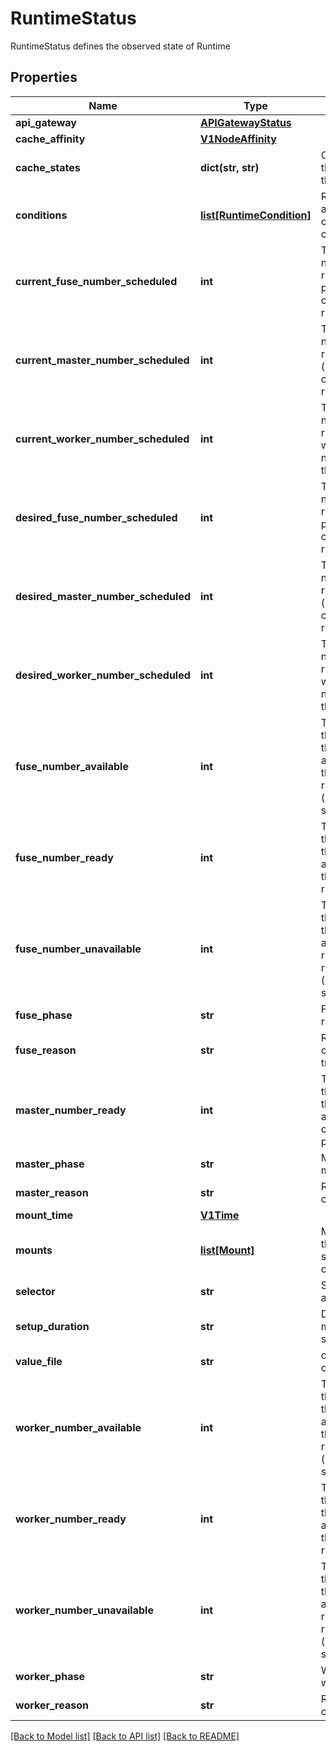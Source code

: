 # RuntimeStatus

RuntimeStatus defines the observed state of Runtime
## Properties
Name | Type | Description | Notes
------------ | ------------- | ------------- | -------------
**api_gateway** | [**APIGatewayStatus**](APIGatewayStatus.md) |  | [optional] 
**cache_affinity** | [**V1NodeAffinity**](V1NodeAffinity.md) |  | [optional] 
**cache_states** | **dict(str, str)** | CacheStatus represents the total resources of the dataset. | [optional] 
**conditions** | [**list[RuntimeCondition]**](RuntimeCondition.md) | Represents the latest available observations of a ddc runtime&#39;s current state. | [optional] 
**current_fuse_number_scheduled** | **int** | The total number of nodes that can be running the runtime Fuse pod (including nodes correctly running the runtime Fuse pod). | [default to 0]
**current_master_number_scheduled** | **int** | The total number of nodes that should be running the runtime pod (including nodes correctly running the runtime master pod). | [default to 0]
**current_worker_number_scheduled** | **int** | The total number of nodes that can be running the runtime worker pod (including nodes correctly running the runtime worker pod). | [default to 0]
**desired_fuse_number_scheduled** | **int** | The total number of nodes that should be running the runtime Fuse pod (including nodes correctly running the runtime Fuse pod). | [default to 0]
**desired_master_number_scheduled** | **int** | The total number of nodes that should be running the runtime pod (including nodes correctly running the runtime master pod). | [default to 0]
**desired_worker_number_scheduled** | **int** | The total number of nodes that should be running the runtime worker pod (including nodes correctly running the runtime worker pod). | [default to 0]
**fuse_number_available** | **int** | The number of nodes that should be running the runtime Fuse pod and have one or more of the runtime Fuse pod running and available (ready for at least spec.minReadySeconds) | [optional] 
**fuse_number_ready** | **int** | The number of nodes that should be running the runtime Fuse pod and have one or more of the runtime Fuse pod running and ready. | [default to 0]
**fuse_number_unavailable** | **int** | The number of nodes that should be running the runtime fuse pod and have none of the runtime fuse pod running and available (ready for at least spec.minReadySeconds) | [optional] 
**fuse_phase** | **str** | FusePhase is the Fuse running phase | [default to '']
**fuse_reason** | **str** | Reason for the condition&#39;s last transition. | [optional] 
**master_number_ready** | **int** | The number of nodes that should be running the runtime worker pod and have zero or more of the runtime master pod running and ready. | [default to 0]
**master_phase** | **str** | MasterPhase is the master running phase | [default to '']
**master_reason** | **str** | Reason for Master&#39;s condition transition | [optional] 
**mount_time** | [**V1Time**](V1Time.md) |  | [optional] 
**mounts** | [**list[Mount]**](Mount.md) | MountPoints represents the mount points specified in the bounded dataset | [optional] 
**selector** | **str** | Selector is used for auto-scaling | [optional] 
**setup_duration** | **str** | Duration tell user how much time was spent to setup the runtime | [optional] 
**value_file** | **str** | config map used to set configurations | [default to '']
**worker_number_available** | **int** | The number of nodes that should be running the runtime worker pod and have one or more of the runtime worker pod running and available (ready for at least spec.minReadySeconds) | [optional] 
**worker_number_ready** | **int** | The number of nodes that should be running the runtime worker pod and have one or more of the runtime worker pod running and ready. | [default to 0]
**worker_number_unavailable** | **int** | The number of nodes that should be running the runtime worker pod and have none of the runtime worker pod running and available (ready for at least spec.minReadySeconds) | [optional] 
**worker_phase** | **str** | WorkerPhase is the worker running phase | [default to '']
**worker_reason** | **str** | Reason for Worker&#39;s condition transition | [optional] 

[[Back to Model list]](../README.md#documentation-for-models) [[Back to API list]](../README.md#documentation-for-api-endpoints) [[Back to README]](../README.md)


